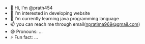 - 👋 Hi, I’m @prath454
- 👀 I’m interested in developing website 
- 🌱 I’m currently learning java programming language 
- 📫 you can reach me through email(npratima969@gmail.com)
- 😄 Pronouns: ...
- ⚡ Fun fact: ...

<!---
prath454/prath454 is a ✨ special ✨ repository because its `README.md` (this file) appears on your GitHub profile.
You can click the Preview link to take a look at your changes.
--->
